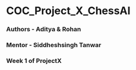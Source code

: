 # COC_Project_X_ChessAI
### Authors - Aditya & Rohan
### Mentor - Siddheshsingh Tanwar
### Week 1 of ProjectX